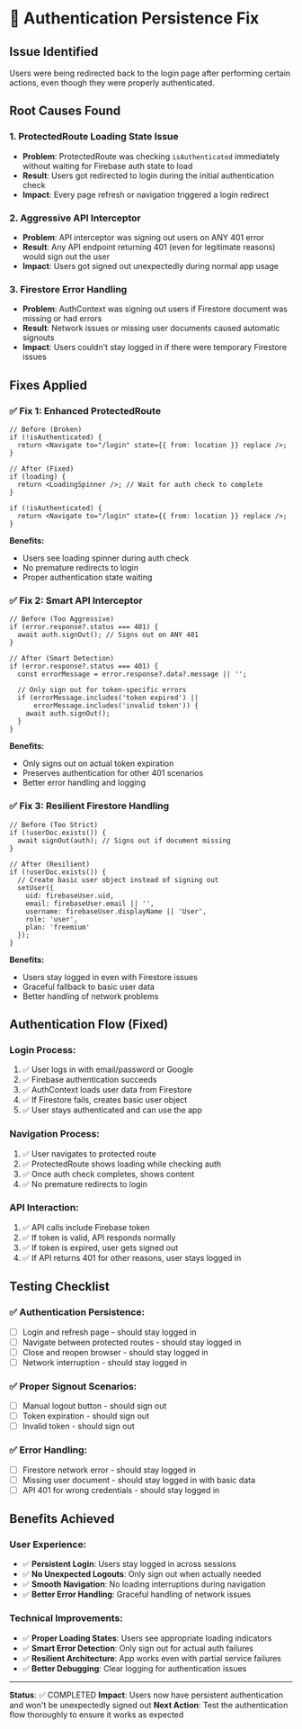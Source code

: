 # 🔐 Authentication Persistence Fix

## **Issue Identified**
Users were being redirected back to the login page after performing certain actions, even though they were properly authenticated.

## **Root Causes Found**

### **1. ProtectedRoute Loading State Issue**
- **Problem**: ProtectedRoute was checking `isAuthenticated` immediately without waiting for Firebase auth state to load
- **Result**: Users got redirected to login during the initial authentication check
- **Impact**: Every page refresh or navigation triggered a login redirect

### **2. Aggressive API Interceptor**
- **Problem**: API interceptor was signing out users on ANY 401 error
- **Result**: Any API endpoint returning 401 (even for legitimate reasons) would sign out the user
- **Impact**: Users got signed out unexpectedly during normal app usage

### **3. Firestore Error Handling**
- **Problem**: AuthContext was signing out users if Firestore document was missing or had errors
- **Result**: Network issues or missing user documents caused automatic signouts
- **Impact**: Users couldn't stay logged in if there were temporary Firestore issues

## **Fixes Applied**

### **✅ Fix 1: Enhanced ProtectedRoute**
```tsx
// Before (Broken)
if (!isAuthenticated) {
  return <Navigate to="/login" state={{ from: location }} replace />;
}

// After (Fixed)
if (loading) {
  return <LoadingSpinner />; // Wait for auth check to complete
}

if (!isAuthenticated) {
  return <Navigate to="/login" state={{ from: location }} replace />;
}
```

**Benefits:**
- Users see loading spinner during auth check
- No premature redirects to login
- Proper authentication state waiting

### **✅ Fix 2: Smart API Interceptor**
```tsx
// Before (Too Aggressive)
if (error.response?.status === 401) {
  await auth.signOut(); // Signs out on ANY 401
}

// After (Smart Detection)
if (error.response?.status === 401) {
  const errorMessage = error.response?.data?.message || '';
  
  // Only sign out for token-specific errors
  if (errorMessage.includes('token expired') || 
      errorMessage.includes('invalid token')) {
    await auth.signOut();
  }
}
```

**Benefits:**
- Only signs out on actual token expiration
- Preserves authentication for other 401 scenarios
- Better error handling and logging

### **✅ Fix 3: Resilient Firestore Handling**
```tsx
// Before (Too Strict)
if (!userDoc.exists()) {
  await signOut(auth); // Signs out if document missing
}

// After (Resilient)
if (!userDoc.exists()) {
  // Create basic user object instead of signing out
  setUser({
    uid: firebaseUser.uid,
    email: firebaseUser.email || '',
    username: firebaseUser.displayName || 'User',
    role: 'user',
    plan: 'freemium'
  });
}
```

**Benefits:**
- Users stay logged in even with Firestore issues
- Graceful fallback to basic user data
- Better handling of network problems

## **Authentication Flow (Fixed)**

### **Login Process:**
1. ✅ User logs in with email/password or Google
2. ✅ Firebase authentication succeeds
3. ✅ AuthContext loads user data from Firestore
4. ✅ If Firestore fails, creates basic user object
5. ✅ User stays authenticated and can use the app

### **Navigation Process:**
1. ✅ User navigates to protected route
2. ✅ ProtectedRoute shows loading while checking auth
3. ✅ Once auth check completes, shows content
4. ✅ No premature redirects to login

### **API Interaction:**
1. ✅ API calls include Firebase token
2. ✅ If token is valid, API responds normally
3. ✅ If token is expired, user gets signed out
4. ✅ If API returns 401 for other reasons, user stays logged in

## **Testing Checklist**

### **✅ Authentication Persistence:**
- [ ] Login and refresh page - should stay logged in
- [ ] Navigate between protected routes - should stay logged in
- [ ] Close and reopen browser - should stay logged in
- [ ] Network interruption - should stay logged in

### **✅ Proper Signout Scenarios:**
- [ ] Manual logout button - should sign out
- [ ] Token expiration - should sign out
- [ ] Invalid token - should sign out

### **✅ Error Handling:**
- [ ] Firestore network error - should stay logged in
- [ ] Missing user document - should stay logged in with basic data
- [ ] API 401 for wrong credentials - should stay logged in

## **Benefits Achieved**

### **User Experience:**
- ✅ **Persistent Login**: Users stay logged in across sessions
- ✅ **No Unexpected Logouts**: Only sign out when actually needed
- ✅ **Smooth Navigation**: No loading interruptions during navigation
- ✅ **Better Error Handling**: Graceful handling of network issues

### **Technical Improvements:**
- ✅ **Proper Loading States**: Users see appropriate loading indicators
- ✅ **Smart Error Detection**: Only sign out for actual auth failures
- ✅ **Resilient Architecture**: App works even with partial service failures
- ✅ **Better Debugging**: Clear logging for authentication issues

---

**Status**: ✅ COMPLETED
**Impact**: Users now have persistent authentication and won't be unexpectedly signed out
**Next Action**: Test the authentication flow thoroughly to ensure it works as expected